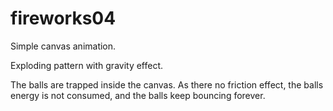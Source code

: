 # fireworks04

Simple canvas animation.

Exploding pattern with gravity effect.

The balls are trapped inside the canvas. As there no friction effect, the balls energy is not consumed, and the balls keep bouncing forever.
